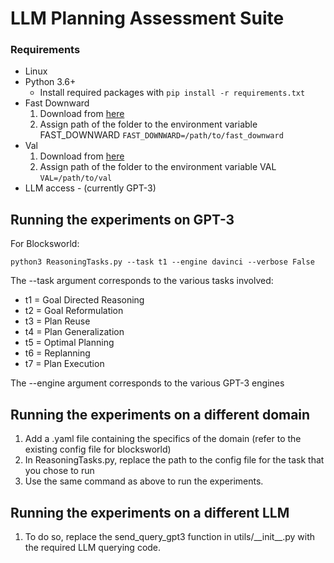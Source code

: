 # LLM Planning Assessment Suite

### Requirements
- Linux
- Python 3.6+ 
  - Install required packages with `pip install -r requirements.txt`
- Fast Downward 
    1. Download from [here]() 
    2. Assign path of the folder to the environment variable FAST_DOWNWARD `FAST_DOWNWARD=/path/to/fast_downward`
- Val 
    1. Download from [here]() 
    2. Assign path of the folder to the environment variable VAL `VAL=/path/to/val`
- LLM access - (currently GPT-3)

## Running the experiments on GPT-3
For Blocksworld:
```
python3 ReasoningTasks.py --task t1 --engine davinci --verbose False
```
The --task argument corresponds to the various tasks involved:
- t1 = Goal Directed Reasoning
- t2 = Goal Reformulation 
- t3 = Plan Reuse 
- t4 = Plan Generalization
- t5 = Optimal Planning
- t6 = Replanning 
- t7 = Plan Execution 

The --engine argument corresponds to the various GPT-3 engines

## Running the experiments on a different domain
1. Add a .yaml file containing the specifics of the domain (refer to the existing config file for blocksworld)
2. In ReasoningTasks.py, replace the path to the config file for the task that you chose to run
3. Use the same command as above to run the experiments.

## Running the experiments on a different LLM
1. To do so, replace the send_query_gpt3 function in utils/\_\_init__.py with the required LLM querying code.